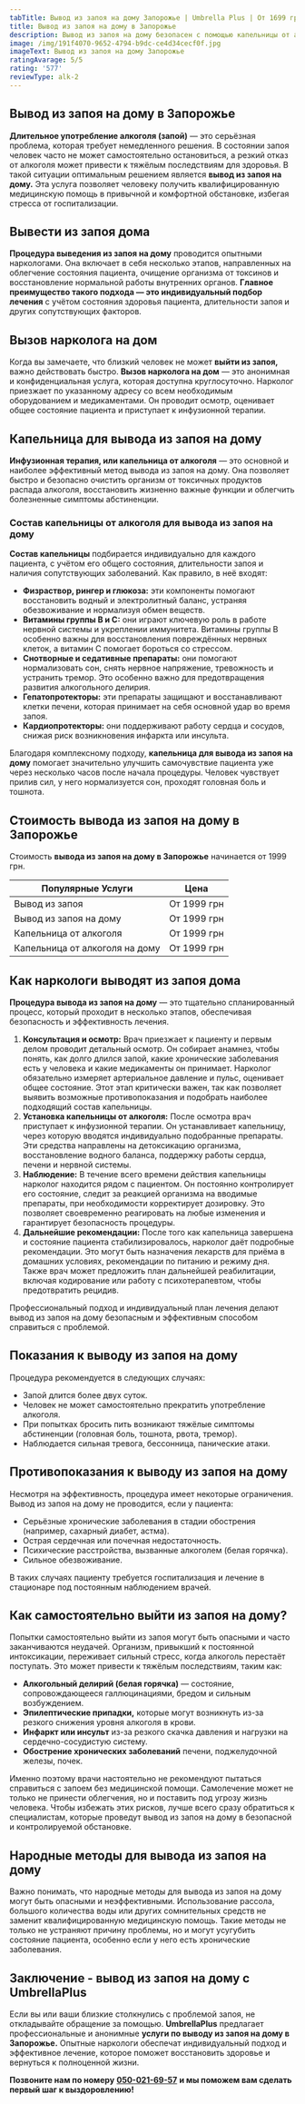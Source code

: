 ```yaml
---
tabTitle: Вывод из запоя на дому Запорожье | Umbrella Plus | От 1699 грн
title: Вывод из запоя на дому в Запорожье
description: Вывод из запоя на дому безопасен с помощью капельницы от алкоголя.
image: /img/191f4070-9652-4794-b9dc-ce4d34cecf0f.jpg
imageText: Вывод из запоя на дому Запорожье
ratingAvarage: 5/5
rating: '577'
reviewType: alk-2
---
```


## Вывод из запоя на дому в Запорожье

**Длительное употребление алкоголя (запой)** — это серьёзная проблема, которая требует немедленного решения. В состоянии запоя человек часто не может самостоятельно остановиться, а резкий отказ от алкоголя может привести к тяжёлым последствиям для здоровья. В такой ситуации оптимальным решением является **вывод из запоя на дому.** Эта услуга позволяет человеку получить квалифицированную медицинскую помощь в привычной и комфортной обстановке, избегая стресса от госпитализации.

## Вывести из запоя дома

**Процедура выведения из запоя на дому** проводится опытными наркологами. Она включает в себя несколько этапов, направленных на облегчение состояния пациента, очищение организма от токсинов и восстановление нормальной работы внутренних органов. **Главное преимущество такого подхода — это индивидуальный подбор лечения** с учётом состояния здоровья пациента, длительности запоя и других сопутствующих факторов.

## Вызов нарколога на дом

Когда вы замечаете, что близкий человек не может **выйти из запоя,** важно действовать быстро. **Вызов нарколога на дом** — это анонимная и конфиденциальная услуга, которая доступна круглосуточно. Нарколог приезжает по указанному адресу со всем необходимым оборудованием и медикаментами. Он проводит осмотр, оценивает общее состояние пациента и приступает к инфузионной терапии.

## Капельница для вывода из запоя на дому

**Инфузионная терапия, или капельница от алкоголя** — это основной и наиболее эффективный метод вывода из запоя на дому. Она позволяет быстро и безопасно очистить организм от токсичных продуктов распада алкоголя, восстановить жизненно важные функции и облегчить болезненные симптомы абстиненции.

### Состав капельницы от алкоголя для вывода из запоя на дому

**Состав капельницы** подбирается индивидуально для каждого пациента, с учётом его общего состояния, длительности запоя и наличия сопутствующих заболеваний. Как правило, в неё входят:

* **Физраствор, рингер и глюкоза:** эти компоненты помогают восстановить водный и электролитный баланс, устраняя обезвоживание и нормализуя обмен веществ.
* **Витамины группы В и С:** они играют ключевую роль в работе нервной системы и укреплении иммунитета. Витамины группы В особенно важны для восстановления повреждённых нервных клеток, а витамин С помогает бороться со стрессом.
* **Снотворные и седативные препараты:** они помогают нормализовать сон, снять нервное напряжение, тревожность и устранить тремор. Это особенно важно для предотвращения развития алкогольного делирия.
* **Гепатопротекторы:** эти препараты защищают и восстанавливают клетки печени, которая принимает на себя основной удар во время запоя.
* **Кардиопротекторы:** они поддерживают работу сердца и сосудов, снижая риск возникновения инфаркта или инсульта.

Благодаря комплексному подходу, **капельница для вывода из запоя на дому** помогает значительно улучшить самочувствие пациента уже через несколько часов после начала процедуры. Человек чувствует прилив сил, у него нормализуется сон, проходят головная боль и тошнота.

## Стоимость вывода из запоя на дому в Запорожье

Стоимость **вывода из запоя на дому в Запорожье** начинается от 1999 грн.

| Популярные Услуги              | Цена        |
| ------------------------------ | ----------- |
| Вывод из запоя                 | От 1999 грн |
| Вывод из запоя на дому         | От 1999 грн |
| Капельница от алкоголя         | От 1999 грн |
| Капельница от алкоголя на дому | От 1999 грн |

## Как наркологи выводят из запоя дома

**Процедура вывода из запоя на дому** — это тщательно спланированный процесс, который проходит в несколько этапов, обеспечивая безопасность и эффективность лечения.

1. **Консультация и осмотр:** Врач приезжает к пациенту и первым делом проводит детальный осмотр. Он собирает анамнез, чтобы понять, как долго длился запой, какие хронические заболевания есть у человека и какие медикаменты он принимает. Нарколог обязательно измеряет артериальное давление и пульс, оценивает общее состояние. Этот этап критически важен, так как позволяет выявить возможные противопоказания и подобрать наиболее подходящий состав капельницы.
2. **Установка капельницы от алкоголя:** После осмотра врач приступает к инфузионной терапии. Он устанавливает капельницу, через которую вводятся индивидуально подобранные препараты. Эти средства направлены на детоксикацию организма, восстановление водного баланса, поддержку работы сердца, печени и нервной системы.
3. **Наблюдение:** В течение всего времени действия капельницы нарколог находится рядом с пациентом. Он постоянно контролирует его состояние, следит за реакцией организма на вводимые препараты, при необходимости корректирует дозировку. Это позволяет своевременно реагировать на любые изменения и гарантирует безопасность процедуры.
4. **Дальнейшие рекомендации:** После того как капельница завершена и состояние пациента стабилизировалось, нарколог даёт подробные рекомендации. Это могут быть назначения лекарств для приёма в домашних условиях, рекомендации по питанию и режиму дня. Также врач может предложить план дальнейшей реабилитации, включая кодирование или работу с психотерапевтом, чтобы предотвратить рецидив.

Профессиональный подход и индивидуальный план лечения делают вывод из запоя на дому безопасным и эффективным способом справиться с проблемой.

## Показания к выводу из запоя на дому

Процедура рекомендуется в следующих случаях:

* Запой длится более двух суток.
* Человек не может самостоятельно прекратить употребление алкоголя.
* При попытках бросить пить возникают тяжёлые симптомы абстиненции (головная боль, тошнота, рвота, тремор).
* Наблюдается сильная тревога, бессонница, панические атаки.

## Противопоказания к выводу из запоя на дому

Несмотря на эффективность, процедура имеет некоторые ограничения. Вывод из запоя на дому не проводится, если у пациента:

* Серьёзные хронические заболевания в стадии обострения (например, сахарный диабет, астма).
* Острая сердечная или почечная недостаточность.
* Психические расстройства, вызванные алкоголем (белая горячка).
* Сильное обезвоживание.

В таких случаях пациенту требуется госпитализация и лечение в стационаре под постоянным наблюдением врачей.

## Как самостоятельно выйти из запоя на дому?

Попытки самостоятельно выйти из запоя могут быть опасными и часто заканчиваются неудачей. Организм, привыкший к постоянной интоксикации, переживает сильный стресс, когда алкоголь перестаёт поступать. Это может привести к тяжёлым последствиям, таким как:

* **Алкогольный делирий (белая горячка)** — состояние, сопровождающееся галлюцинациями, бредом и сильным возбуждением.
* **Эпилептические припадки,** которые могут возникнуть из-за резкого снижения уровня алкоголя в крови.
* **Инфаркт или инсульт** из-за резкого скачка давления и нагрузки на сердечно-сосудистую систему.
* **Обострение хронических заболеваний** печени, поджелудочной железы, почек.

Именно поэтому врачи настоятельно не рекомендуют пытаться справиться с запоем без медицинской помощи. Самолечение может не только не принести облегчения, но и поставить под угрозу жизнь человека. Чтобы избежать этих рисков, лучше всего сразу обратиться к специалистам, которые проведут вывод из запоя на дому в безопасной и контролируемой обстановке.

## Народные методы для вывода из запоя на дому

Важно понимать, что народные методы для вывода из запоя на дому могут быть опасными и неэффективными. Использование рассола, большого количества воды или других сомнительных средств не заменит квалифицированную медицинскую помощь. Такие методы не только не устраняют причину проблемы, но и могут усугубить состояние пациента, особенно если у него есть хронические заболевания.

## Заключение - вывод из запоя на дому с UmbrellaPlus

Если вы или ваши близкие столкнулись с проблемой запоя, не откладывайте обращение за помощью. **UmbrellaPlus** предлагает профессиональные и анонимные **услуги по выводу из запоя на дому в Запорожье.** Опытные наркологи обеспечат индивидуальный подход и эффективное лечение, которое поможет восстановить здоровье и вернуться к полноценной жизни.

**Позвоните нам по номеру** **[050-021-69-57](tel:0500216957)** **и мы поможем вам сделать первый шаг к выздоровлению!**

